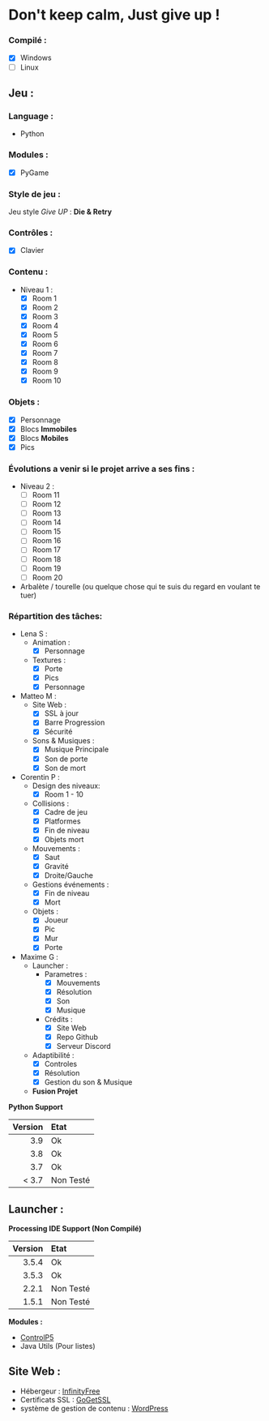 # Don't keep calm, Just give up !

### Compilé : 

- [x] Windows
- [ ] Linux

## Jeu : 

### Language : 
* Python 

### Modules :
- [x] PyGame
 
### Style de jeu : 
Jeu style *Give UP* : **Die & Retry** 

### Contrôles : 
- [x] Clavier 

### Contenu : 
- Niveau 1 :
  - [x] Room 1
  - [x] Room 2
  - [x] Room 3
  - [x] Room 4
  - [x] Room 5
  - [x] Room 6
  - [x] Room 7
  - [x] Room 8
  - [x] Room 9
  - [x] Room 10

### Objets : 
- [x] Personnage
- [x] Blocs **Immobiles**
- [x] Blocs **Mobiles**
- [x] Pics 

### Évolutions a venir si le projet arrive a ses fins :
- Niveau 2 :
  - [ ] Room 11
  - [ ] Room 12
  - [ ] Room 13
  - [ ] Room 14
  - [ ] Room 15
  - [ ] Room 16
  - [ ] Room 17
  - [ ] Room 18
  - [ ] Room 19
  - [ ] Room 20
- Arbalète / tourelle (ou quelque chose qui te suis du regard en voulant te tuer) 

### Répartition des tâches:

- Lena S :
    - Animation :
         * [x] Personnage
    - Textures :
         * [x] Porte
         * [x] Pics
         * [x] Personnage

- Matteo M : 
    - Site Web :
         * [x] SSL à jour
         * [x] Barre Progression
         * [x] Sécurité
    - Sons & Musiques :
         * [x] Musique Principale
         * [x] Son de porte
         * [x] Son de mort

- Corentin P : 
    - Design des niveaux:
         * [x] Room 1 - 10
    - Collisions : 
         * [x] Cadre de jeu
         * [x] Platformes
         * [x] Fin de niveau
         * [x] Objets mort
    - Mouvements :
         * [x] Saut
         * [x] Gravité
         * [x] Droite/Gauche
    - Gestions événements :
         * [x] Fin de niveau
         * [x] Mort
    - Objets : 
         * [x] Joueur 
         * [x] Pic 
         * [x] Mur 
         * [x] Porte 
- Maxime G : 
    - Launcher : 
         * Parametres :
              - [x] Mouvements
              - [x] Résolution
              - [x] Son
              - [x] Musique
         * Crédits : 
              - [x] Site Web
              - [x] Repo Github
              - [x] Serveur Discord
    - Adaptibilité :
         * [x] Controles
         * [x] Résolution
         * [x] Gestion du son & Musique
    - **Fusion Projet**


**Python Support**

| Version | Etat          |
|      --:|:--            |
| 3.9     | Ok            |
| 3.8     | Ok            |
| 3.7     | Ok            |
| < 3.7   | Non Testé     |


## Launcher :

**Processing IDE Support (Non Compilé)**

| Version | Etat          |
|      --:|:--            |
| 3.5.4   | Ok            |
| 3.5.3   | Ok            |
| 2.2.1   | Non Testé     |
| 1.5.1   | Non Testé     |

**Modules :**

- [ControlP5](http://www.sojamo.de/libraries/controlP5/)
- Java Utils (Pour listes)

## Site Web : 

- Hébergeur : [InfinityFree](https://infinityfree.net/)
- Certificats SSL : [GoGetSSL](https://www.gogetssl.com/)
- système de gestion de contenu : [WordPress](https://wordpress.com/fr/)
